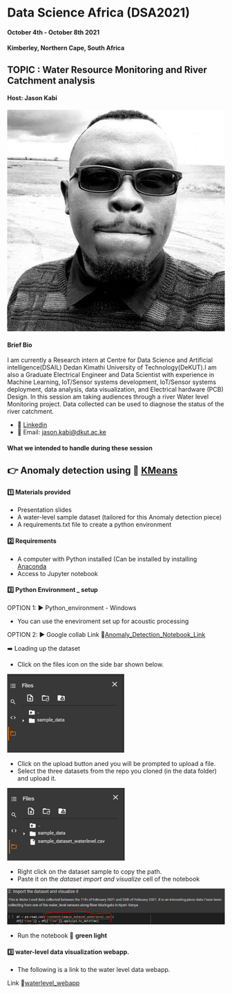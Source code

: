 # Data Science Africa (DSA2021)
#### October 4th - October 8th 2021
#### Kimberley, Northern Cape, South Africa 

## TOPIC : Water Resource Monitoring and River Catchment analysis 
#### Host: Jason Kabi

![cover page image](/anomaly-detection/assets/img/snapshot.jpg)

#### Brief Bio
I am currently a Research intern at Centre for Data Science and Artificial intelligence(DSAIL) Dedan Kimathi University of Technology(DeKUT).I am also a Graduate Electrical Engineer and Data Scientist with experience in Machine Learning, IoT/Sensor systems development, IoT/Sensor systems deployment, data analysis, data visualization, and Electrical hardware (PCB) Design. In this session am  taking audiences through a river Water level Monitoring project. Data collected can be used to diagnose the status of the river catchment. 
- :link: [Linkedin](https://www.linkedin.com/in/kabi-jason-b14b68164)
- :link: Email: jason.kabi@dkut.ac.ke


#### What we intended to handle during these session

## :point_right: Anomaly detection using :link: [KMeans](https://scikit-learn.org/stable/modules/generated/sklearn.cluster.KMeans.html)

#### :one: Materials provided
- Presentation slides 
- A water-level sample dataset (tailored for this Anomaly detection piece)
- A requirements.txt file to create a python environment 

#### :two: Requirements
- A computer with Python installed (Can be installed by installing [Anaconda](Downloads\Programs\Anaconda3-2021.05-Windows-x86_64.exe) 
- Access to Jupyter notebook

#### :three: Python Environment _ setup

OPTION 1: :arrow_forward: Python_environment - Windows
- You can use the eneviroment set up for acoustic processing 

OPTION 2: :arrow_forward: Google collab 
Link :link:[Anomaly_Detection_Notebook_Link](https://colab.research.google.com/drive/1Yrfy3yVFvKGKQnyr24vGqTewC3mbTWdW?usp=sharing)

:arrow_right: Loading up the dataset  

- Click on the files icon on the side bar shown below.

![cover page image](/anomaly-detection/assets/img/file1.PNG)

- Click on the upload button aned you will be prompted to upload a file.
- Select the three datasets from the repo you cloned (in the data folder) and upload it.

![cover page image](/anomaly-detection/assets/img/file2.PNG)

- Right click on the dataset sample to copy the path.
- Paste it on the *dataset import and visualize* cell of the notebook

![cover page image](/anomaly-detection/assets/img/file3.PNG)

- Run the notebook :battery: **green light**

#### :three: water-level data visualization webapp.
- The following is a link to the water level data webapp.

Link :link:[waterlevel_webapp](https://water-monitoring-258811.wl.r.appspot.com)